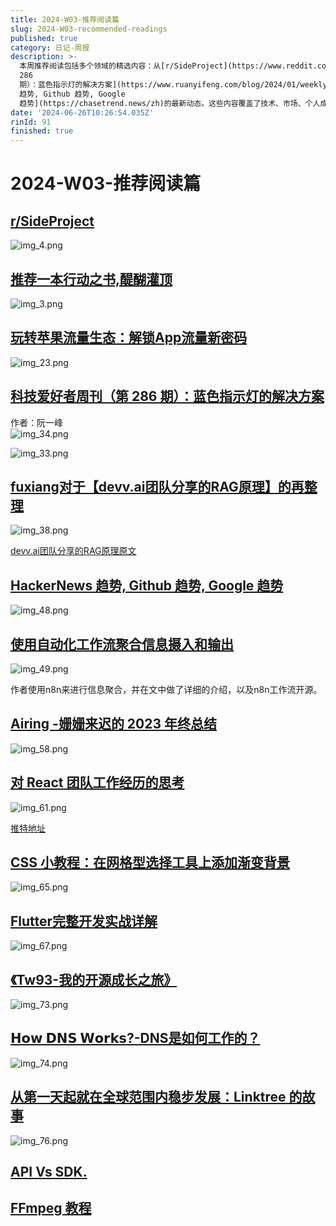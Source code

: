 ```yaml
---
title: 2024-W03-推荐阅读篇
slug: 2024-W03-recommended-readings
published: true
category: 日记-周报
description: >-
  本周推荐阅读包括多个领域的精选内容：从[r/SideProject](https://www.reddit.com/r/SideProject/)的创意项目分享，到[推荐一本行动之书,醍醐灌顶](https://twitter.com/hiyuekun/status/1747085105037021670?s=12&t=UKmYswdLBh4dGuqwtKAXUA)的启发性书籍推荐；从[玩转苹果流量生态：解锁App流量新密码](https://x.com/liuyi0922/status/1747792720750682143?s=12&t=UKmYswdLBh4dGuqwtKAXUA)的市场策略，到[科技爱好者周刊（第
  286
  期）：蓝色指示灯的解决方案](https://www.ruanyifeng.com/blog/2024/01/weekly-issue-286.html?continueFlag=61db114b5bb3eda119c3b0a42a3f0791)的技术讨论。此外，还有关于[fuxiang对于【devv.ai团队分享的RAG原理】的再整理](https://twitter.com/fuxiangPro/status/1747242297975062666)的深度分析，以及[HackerNews
  趋势, Github 趋势, Google
  趋势](https://chasetrend.news/zh)的最新动态。这些内容覆盖了技术、市场、个人成长等多个方面，适合各类读者深入探索。
date: '2024-06-26T10:26:54.035Z'
rinId: 91
finished: true
---
```


# 2024-W03-推荐阅读篇

## [r/SideProject](https://www.reddit.com/r/SideProject/)

![img_4.png](https://pictures.kazoottt.top/2024/01/20240118-34e9f10d1d8eec956fc4194448cd4a76.webp)

## [推荐一本行动之书,醍醐灌顶](https://twitter.com/hiyuekun/status/1747085105037021670?s=12&t=UKmYswdLBh4dGuqwtKAXUA)

![img_3.png](https://pictures.kazoottt.top/2024/01/20240118-49ea3a464df0ab2caafb0537c4c794ba.webp)

## [玩转苹果流量生态：解锁App流量新密码](https://x.com/liuyi0922/status/1747792720750682143?s=12&t=UKmYswdLBh4dGuqwtKAXUA)

![img_23.png](https://pictures.kazoottt.top/2024/01/20240118-d98a6cbfcf54d08ef37f30c37f5d0ace.webp)

## [科技爱好者周刊（第 286 期）：蓝色指示灯的解决方案](https://www.ruanyifeng.com/blog/2024/01/weekly-issue-286.html?continueFlag=61db114b5bb3eda119c3b0a42a3f0791)

作者：阮一峰  
![img_34.png](https://pictures.kazoottt.top/2024/01/20240118-32886b96d21732072e52b5ed6c487cd5.webp)

![img_33.png](https://pictures.kazoottt.top/2024/01/20240118-61d3ac9d6f707faf8a82c12b026bb844.webp)

## [fuxiang对于【devv.ai团队分享的RAG原理】的再整理](https://twitter.com/fuxiangPro/status/1747242297975062666)

![img_38.png](https://pictures.kazoottt.top/2024/01/20240118-020bd33e057f6a0642ead0b113320c5f.webp)

[devv.ai团队分享的RAG原理原文](https://twitter.com/Tisoga/status/1731478506465636749)

## [HackerNews 趋势, Github 趋势, Google 趋势](https://chasetrend.news/zh)

![img_48.png](https://pictures.kazoottt.top/2024/01/20240118-25370cd9e4dc25874ab14859930bc8b9.webp)

## [使用自动化工作流聚合信息摄入和输出](https://reorx.com/blog/sharing-my-footprints-automation/#new-tweet-to-telegram)

![img_49.png](https://pictures.kazoottt.top/2024/01/20240118-7557245c55da389558862a155932c527.webp)

作者使用n8n来进行信息聚合，并在文中做了详细的介绍，以及n8n工作流开源。

## [Airing -姗姗来迟的 2023 年终总结](https://blog.ursb.me/posts/summary-2023/)

![img_58.png](https://pictures.kazoottt.top/2024/01/20240118-13bf430a8615552a0a914a805c05a828.webp)

## [对 React 团队工作经历的思考](https://gist.github.com/mondaychen/3c530604e44b9cd15e4f69735d99fef4)

![img_61.png](https://pictures.kazoottt.top/2024/01/20240118-2bea379994d9f34ea9655eac74e6a958.webp)

[推特地址](https://twitter.com/monday_chen/status/1740612924740137285?s=12&t=UKmYswdLBh4dGuqwtKAXUA)

## [CSS 小教程：在网格型选择工具上添加渐变背景](https://blog.meathill.com/tech/fe/css/css-tutorial-a-grid-select-component-with-multiple-linear-gradient.html)

![img_65.png](https://pictures.kazoottt.top/2024/01/20240118-a255cb507b88fc1675ce614b7502e17b.webp)

## [Flutter完整开发实战详解](https://guoshuyu.cn/home/wx/?continueFlag=61db114b5bb3eda119c3b0a42a3f0791)

![img_67.png](https://pictures.kazoottt.top/2024/01/20240118-1c3b1725c08e70c867c4bd3628152fbd.webp)

## [《Tw93-我的开源成长之旅》](https://tw93.fun/2024-01-12/open.html)

![img_73.png](https://pictures.kazoottt.top/2024/01/20240118-25810db413c96d9eb2efa0cb6cf6cda6.webp)

## [𝗛𝗼𝘄 𝗗𝗡𝗦 𝗪𝗼𝗿𝗸𝘀?-DNS是如何工作的？](https://twitter.com/milan_milanovic/status/1745796543322435885?s=12&t=UKmYswdLBh4dGuqwtKAXUA)

![img_74.png](https://pictures.kazoottt.top/2024/01/20240118-1c6e85b671affc27859c09cbf47e51be.webp)

## [从第一天起就在全球范围内稳步发展：Linktree 的故事](https://startupnation.com/start-your-business/bootstrapped-global-linktree/)

![img_76.png](https://pictures.kazoottt.top/2024/01/20240118-66593c51fe9a8d08b11687d40f3da559.webp)

## [API Vs SDK.](https://twitter.com/alexxubyte/status/1745847854961492384?s=12&t=UKmYswdLBh4dGuqwtKAXUA)

## [FFmpeg 教程](https://wklchris.github.io/blog/FFmpeg/)
